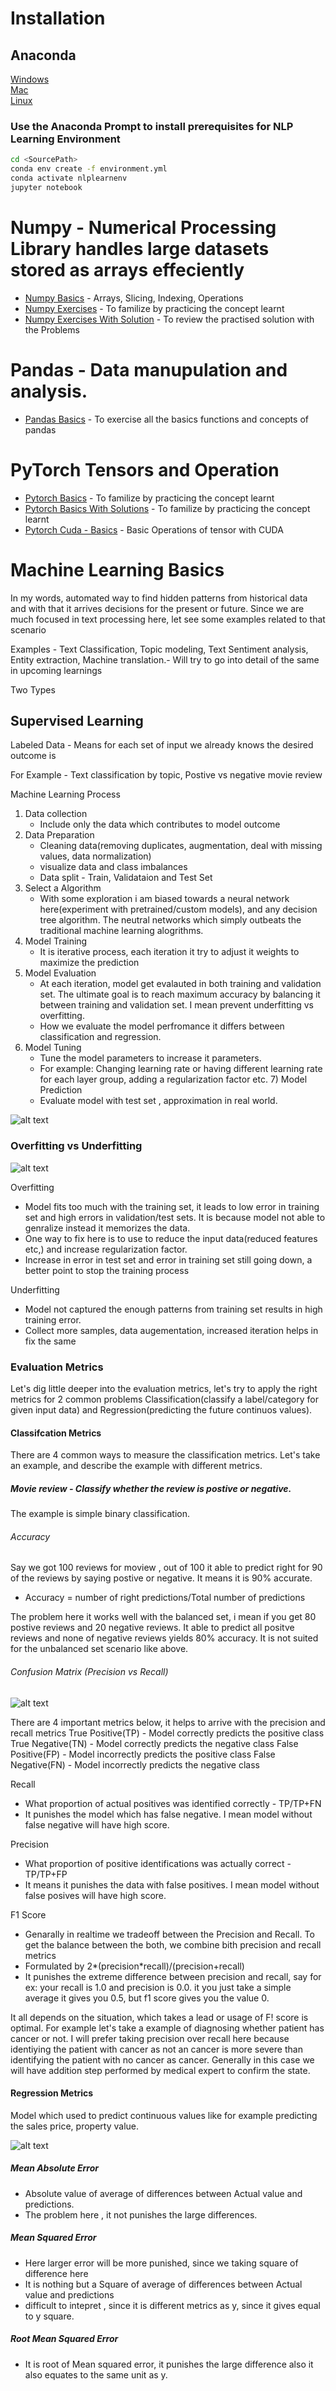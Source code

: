 # Installation
## Anaconda 

[Windows](https://docs.anaconda.com/anaconda/install/windows/)   
[Mac](https://docs.anaconda.com/anaconda/install/mac-os/)    
[Linux](https://docs.anaconda.com/anaconda/install/linux/)   

### Use the Anaconda Prompt to install prerequisites for NLP Learning Environment
```bash
cd <SourcePath>
conda env create -f environment.yml
conda activate nlplearnenv
jupyter notebook
```

# Numpy - Numerical Processing Library handles large datasets stored as arrays effeciently

- [Numpy Basics](https://github.com/barathvaj/NLP-Learning-And-Training/blob/master/Installation%20and%20Basics/Numpy%20Basics.ipynb) - Arrays, Slicing, Indexing, Operations
- [Numpy Exercises](https://github.com/barathvaj/NLP-Learning-And-Training/blob/master/Installation%20and%20Basics/Numpy-Exercises.ipynb) - To familize by practicing the concept learnt
- [Numpy Exercises With Solution](https://github.com/barathvaj/NLP-Learning-And-Training/blob/master/Installation%20and%20Basics/Numpy-Exercises%20-%20With%20Solutions.ipynb) - To review the practised solution with the Problems

# Pandas - Data manupulation and analysis.
- [Pandas Basics](https://github.com/barathvaj/NLP-Learning-And-Training/blob/master/Installation%20and%20Basics/Pandas%20Basics.ipynb) - To exercise all the basics functions and concepts of pandas

# PyTorch Tensors and Operation
- [Pytorch Basics](https://github.com/barathvaj/NLP-Learning-And-Training/blob/master/Installation%20and%20Basics/Pytorch%20Basics%20Exercises.ipynb) - To familize by practicing the concept learnt
- [Pytorch Basics With Solutions](https://github.com/barathvaj/NLP-Learning-And-Training/blob/master/Installation%20and%20Basics/Pytorch%20Basics%20Exercises%20-%20With%20Solutions.ipynb) - To familize by practicing the concept learnt
- [Pytorch Cuda - Basics](https://github.com/barathvaj/NLP-Learning-And-Training/blob/master/Installation%20and%20Basics/Pytorch-Cuda.ipynb) - Basic Operations of tensor with CUDA
# Machine Learning Basics

In my words, automated way to find hidden patterns from historical data and with that it arrives decisions for the present or future. Since we are much focused in text processing here, let see some examples related to that scenario

Examples - Text Classification, Topic modeling, Text Sentiment analysis, Entity extraction, Machine translation.- Will try to go into detail of the same in upcoming learnings

Two Types

## Supervised Learning
   Labeled Data - Means for each set of input we already knows the desired outcome is
   
   For Example - Text classification by topic, Postive vs negative movie review
   
   Machine Learning Process
   
   1) Data collection
      -  Include only the data which contributes to model outcome       
   2) Data Preparation
      -  Cleaning data(removing duplicates, augmentation, deal with missing values, data normalization)
      -  visualize data and class imbalances
      -  Data split - Train, Validataion and Test Set
   3) Select a Algorithm
      -  With some exploration i am biased towards a neural network here(experiment with pretrained/custom models), and any decision tree algorithm. The neutral networks which simply outbeats the traditional machine learning alogrithms.
   4)  Model Training
       - It is iterative process, each iteration it try to adjust it weights to maximize the prediction
   5) Model Evaluation
       - At each iteration, model get evalauted in both training and validation set. The ultimate goal is to reach maximum accuracy by balancing it between training and validation set. I mean prevent underfitting vs overfitting. 
       - How we evaluate the model perfromance it differs between classification and regression. 
   6) Model Tuning
       - Tune the model parameters to increase it parameters. 
       - For example: Changing learning rate or having different learning rate for each layer group, adding a regularization factor etc.
    7) Model Prediction
       - Evaluate model with test set , approximation in real world. 
     
     
  ![alt text](https://github.com/barathvaj/NLP-Learning-And-Training/blob/master/Images/ML_process.png) 
  
### Overfitting vs Underfitting
  
   ![alt text](https://github.com/barathvaj/NLP-Learning-And-Training/blob/master/Images/overfit.png) 
  
  Overfitting
  -   Model fits too much with the training set, it leads to low error in training set and high errors in validation/test sets. It is because model not able to genralize instead it memorizes the data.
  -   One way to fix here is to use to reduce the input data(reduced features etc,) and increase regularization factor.
  -   Increase in error in test set and error in training set still going down, a better point to stop the training process
  
  Underfitting
  -   Model not captured the enough patterns from training set results in high training error. 
  -   Collect more samples, data augementation, increased iteration helps in fix the same
  
 ### Evaluation Metrics 
 Let's dig little deeper into the evaluation metrics, let's try to apply the right metrics for 2 common problems Classification(classify a label/category for given input data) and  Regression(predicting the future continuos values). 
 
 #### Classifcation Metrics
There are 4 common ways to measure the classification metrics. Let's take an example, and describe the example with different metrics. 

##### Movie review - Classify whether the review is postive or negative. 
The example is simple binary classification. 

###### Accuracy
Say we got 100 reviews for moview , out of 100 it able to predict right for 90 of the reviews by saying postive or negative. It means it is 90% accurate. 
- Accuracy = number of right predictions/Total number of predictions

The problem here it works well with the balanced set, i mean if you get 80 postive reviews and 20 negative reviews. It able to predict all positve reviews and none of negative reviews yields 80% accuracy. It is not suited for the unbalanced set scenario like above.  

###### Confusion Matrix (Precision vs Recall)
   ![alt text](https://github.com/barathvaj/NLP-Learning-And-Training/blob/master/Images/conmatrix.jpg) 
   
   There are 4 important metrics below, it helps to arrive with the precision and recall metrics
   True Positive(TP) - Model correctly predicts the positive class
   True Negative(TN) - Model correctly predicts the negative class
   False Positive(FP) - Model incorrectly predicts the positive class
   False Negative(FN) - Model incorrectly predicts the negative class
   
Recall 
- What proportion of actual positives was identified correctly - TP/TP+FN
- It punishes the model which has false negative. I mean model without false negative will have high score.

Precision 
- What proportion of positive identifications was actually correct - TP/TP+FP 
- It means it punishes the data with false positives. I mean model without false posives will have high score.

F1 Score
-  Genarally in realtime we tradeoff between the Precision and Recall. To get the balance between the both, we combine bith precision and recall metrics
-  Formulated by 2*(precision*recall)/(precision+recall)
-  It punishes the extreme difference between precision and recall, say for ex: your recall is 1.0 and precision is 0.0. it you just take a simple average it gives you 0.5, but f1 score gives you the value 0. 

It all depends on the situation, which takes a lead or usage of F! score is optimal. For example let's take a example of diagnosing whether patient has cancer or not. I will prefer taking precision over recall here because identiying the patient with cancer as not an cancer is more severe than identifying the patient with no cancer as cancer. 
Generally in this case we will have addition step performed by medical expert to confirm the state. 

 #### Regression Metrics
 Model which used to predict continuous values like for example predicting the sales price, property value. 
 
 ![alt text](https://github.com/barathvaj/NLP-Learning-And-Training/blob/master/Images/regmatrix.JPG)  
 
 ##### Mean Absolute Error
 - Absolute value of average of differences between Actual value and predictions. 
 - The problem here , it not punishes the large differences. 
 
 ##### Mean Squared Error
 - Here larger error will be more punished, since we taking square of difference here
 - It is nothing but a Square of average of differences between Actual value and predictions
 - difficult to intepret , since it is different metrics as y, since it gives equal to y square.
 
 ##### Root Mean Squared Error
 - It is root of Mean squared error, it punishes the large difference also it also equates to the same unit as y. 
 
